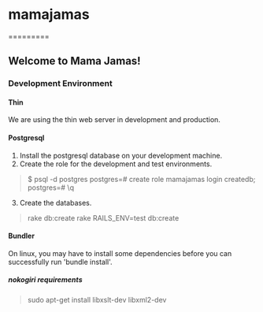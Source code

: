 # mamajamas
=========

## Welcome to Mama Jamas!

### Development Environment

#### Thin

We are using the thin web server in development and production.

#### Postgresql

1. Install the postgresql database on your development machine.
2. Create the role for the development and test environments.

  > $ psql -d postgres
  > postgres=# create role mamajamas login createdb;
  > postgres=# \q

3. Create the databases.

  > rake db:create
  > rake RAILS_ENV=test db:create

#### Bundler

On linux, you may have to install some dependencies before you can
successfully run 'bundle install'.

##### nokogiri requirements

  > sudo apt-get install libxslt-dev libxml2-dev
